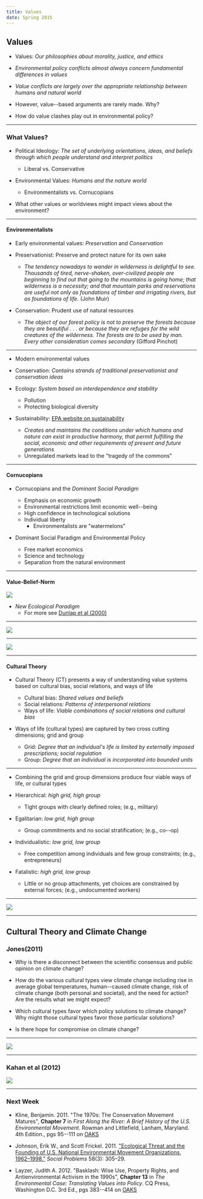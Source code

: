 ```yaml
---
title: Values
date: Spring 2015 
---
```


## Values

* Values: _Our philosophies about morality, justice, and ethics_ 

* _Environmental policy conflicts almost always concern fundamental
  differences in values_ 

* _Value conflicts are largely over the appropriate relationship between humans and natural world_ 

* However, value--based arguments are rarely made. Why? 

* How do value clashes play out in environmental policy?

---

### What Values?

* Political Ideology: _The set of underlying orientations, ideas, and beliefs through which people understand and interpret politics_
    * Liberal vs. Conservative

* Environmental Values: _Humans and the nature world_
    * Environmentalists vs. Cornucopians

* What other values or worldviews might impact views about the environment?

---

#### Environmentalists

* Early environmental values: _Preservation_ and _Conservation_

* Preservationist: Preserve and protect nature for its own sake
    * _The tendency nowadays to wander in wilderness is delightful to
see. Thousands of tired, nerve-shaken, over-civilized people are
beginning to find out that going to the mountains is going home; that
wilderness is a necessity; and that mountain parks and reservations
are useful not only as foundations of timber and irrigating rivers,
but as foundations of life._ (John Muir)

* Conservation: Prudent use of natural resources
    * _The object of our forest policy is not to preserve the forests because
they are beautiful . . . or because they are refuges for the wild
creatures of the wilderness. The forests are to be used by man. Every
other consideration comes secondary_ (Gifford Pinchot)
    
---

* Modern environmental values

* Conservation: _Contains strands of traditional preservationist and conservation ideas_

* Ecology: _System based on interdependence and stability_
    * Pollution
    * Protecting biological diversity

* Sustainability: [EPA website on sustainability](http://www.epa.gov/sustainability/)
    * _Creates and maintains the conditions under which
    humans and nature can exist in productive harmony, that permit
    fulfilling the social, economic and other requirements of present
    and future generations_ 
    * Unregulated markets lead to the "tragedy of the commons"

---

#### Cornucopians

* Cornucopians and the _Dominant Social Paradigm_
    * Emphasis on economic growth
    * Environmental restrictions limit economic well--being
    * High confidence in technological solutions
    * Individual liberty
        * Environmentalists are "watermelons"

* Dominant Social Paradigm and Environmental Policy
    * Free market economics
    * Science and technology
    * Separation from the natural environment

---

#### Value-Belief-Norm

![](vbn.jpg)

* _New Ecological Paradigm_
    * For more see [Dunlap et al (2000)](http://academic.evergreen.edu/s/smitht/NEP%20Revised%20study%202000.pdf)
---

![](sd.jpg)

---

![](sdTab.jpg)

---

#### Cultural Theory 

* Cultural Theory (CT) presents a way of understanding value systems based on cultural bias, social relations, and ways of life
    * Cultural bias: _Shared values and beliefs_
    * Social relations: _Patterns of interpersonal relations_
    * Ways of life: _Viable combinations of social relations and
  cultural bias_

* Ways of life (cultural types) are captured by two cross cutting dimensions; grid and group
    * Grid: _Degree that an individual's life is limited by externally imposed prescriptions; social regulation_
    * Group: _Degree that an individual is incorporated into bounded units_ 
    
---

* Combining the grid and group dimensions produce four viable ways
  of life, or cultural types 

* Hierarchical: _high grid, high group_ 
    * Tight groups with clearly defined roles; (e.g., military) 

* Egalitarian: _low grid, high group_ 
    * Group commitments and no social stratification; (e.g., co--op)

* Individualistic: _low grid, low group_
    * Free competition among individuals and few group constraints; (e.g., entrepreneurs) 

* Fatalistic: _high grid, low group_ 
    * Little or no group attachments, yet choices are constrained by external forces; (e.g., undocumented workers)

---

![](ct.jpg)

---

## Cultural Theory and Climate Change

### Jones(2011)

* Why is there a disconnect between the scientific consensus and public opinion on climate change? 

* How do the various cultural types view climate change including rise in average global temperatures, human--caused climate change, risk of climate change (both personal and societal), and the need for action? Are the results what we might expect?

* Which cultural types favor which policy solutions to climate
  change? Why might those cultural types favor those particular
  solutions?

* Is there hope for compromise on climate change?

---

![](jones.jpg)

---

### Kahan et al (2012)

[![](http://img.youtube.com/vi/LZah9G-7vxw/0.jpg)](http://www.youtube.com/watch?v=LZah9G-7vxw)

---

### Next Week 

* Kline, Benjamin. 2011. "The 1970s: The Conservation Movement Matures", __Chapter 7__ in _First Along the River: A Brief History of the U.S. Environmental Movement_. Rowman and Littlefield, Lanham, Maryland. 4th Edition., pgs 95--111 on [OAKS](https://lms.cofc.edu/)

* Johnson, Erik W., and Scott Frickel. 2011. ["Ecological Threat and the Founding of U.S. National Environmental Movement Organizations, 1962–1998."](http://www.jstor.org/stable/10.1525/sp.2011.58.3.305) _Social Problems_ 58(3): 305–29.

* Layzer, Judith A. 2012. "Basklash: Wise Use, Property Rights, and Antienvironmental Activism in the 1990s", __Chapter 13__ in _The Environmental Case: Translating Values into Policy_. CQ Press, Washington D.C. 3rd Ed., pgs 383--414 on [OAKS](https://lms.cofc.edu/)
